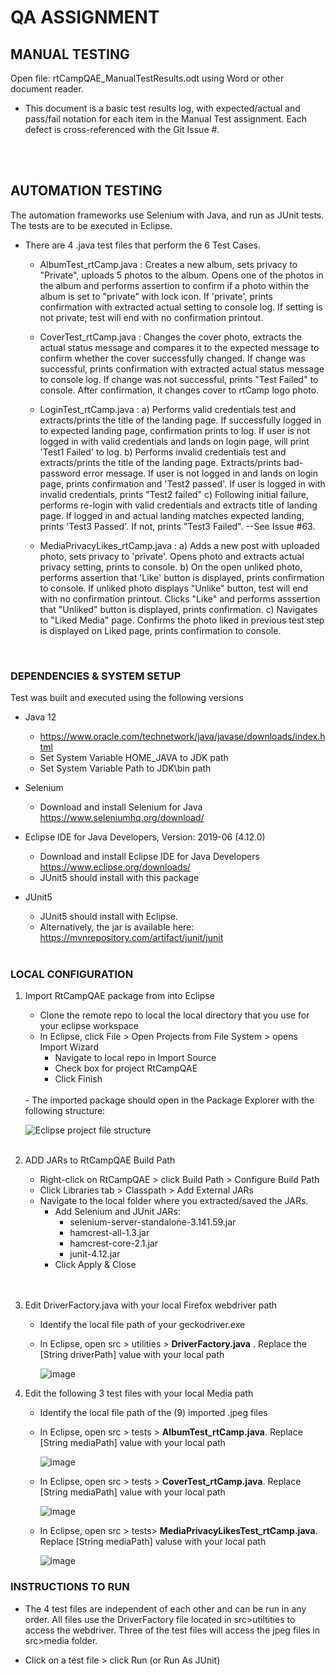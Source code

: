 # QA ASSIGNMENT


## MANUAL TESTING
Open file:  rtCampQAE_ManualTestResults.odt  using Word or other document reader.  

- This document is a basic test results log, with expected/actual and pass/fail notation for each item in the Manual Test assignment.  Each defect is cross-referenced with the Git Issue #.  
<br>
<br>

## AUTOMATION TESTING

The automation frameworks use Selenium with Java, and run as JUnit tests.  The tests are to be executed in Eclipse.  
 
- There are 4 .java test files that perform the 6 Test Cases.  

   - AlbumTest_rtCamp.java :  Creates a new album, sets privacy to "Private", uploads 5 photos to the album.  Opens one of the photos in the album and performs assertion to confirm if a photo within the album is set to "private" with lock icon.  If 'private', prints confirmation with extracted actual setting to console log.  If setting is not private, test will end with no confirmation printout.   
   
   - CoverTest_rtCamp.java :  Changes the cover photo, extracts the actual status message and compares it to the expected message to confirm whether the cover successfully changed.  If change was successful, prints confirmation with extracted actual status message to console log.  If change was not successful, prints "Test Failed" to console. After confirmation, it changes cover to rtCamp logo photo.  
   
   - LoginTest_rtCamp.java :  a) Performs valid credentials test and extracts/prints the title of the landing page.  If successfully logged in to expected landing page, confirmation prints to log.  If user is not logged in with valid credentials and lands on login page, will print 'Test1 Failed' to log.  b) Performs invalid credentials test and extracts/prints the title of the landing page.  Extracts/prints bad-password error message.  If user is not logged in and lands on login page, prints confirmation and 'Test2 passed'.  If user is logged in with invalid credentials, prints "Test2 failed"  c) Following initial failure, performs re-login with valid credentials and extracts title of landing page.  If logged in and actual landing matches expected landing, prints 'Test3 Passed'.  If not, prints "Test3 Failed". --See Issue #63.

   - MediaPrivacyLikes_rtCamp.java : a) Adds a new post with uploaded photo, sets privacy to 'private'.  Opens photo and extracts actual privacy setting, prints to console.  b) On the open unliked photo, performs assertion that 'Like' button is displayed, prints confirmation to console.  If unliked photo displays "Unlike" button, test will end with no confirmation printout.  Clicks "Like" and performs asssertion that "Unliked" button is displayed, prints confirmation.  c) Navigates to "Liked Media" page.  Confirms the photo liked in previous test step is displayed on Liked page, prints confirmation to console.   

<br>

### DEPENDENCIES & SYSTEM SETUP

Test was built and executed using the following versions    

- Java 12       
  - https://www.oracle.com/technetwork/java/javase/downloads/index.html
  - Set System Variable HOME_JAVA to JDK path
  - Set System Variable Path to JDK\bin path
  
- Selenium                            
  - Download and install Selenium for Java  &nbsp; &nbsp; https://www.seleniumhq.org/download/

- Eclipse IDE for Java Developers, Version: 2019-06 (4.12.0) 
  - Download and install Eclipse IDE for Java Developers&nbsp; &nbsp;    https://www.eclipse.org/downloads/
  - JUnit5 should install with this package

- JUnit5
  - JUnit5 should install with Eclipse. 
  - Alternatively, the jar is available here:&nbsp; https://mvnrepository.com/artifact/junit/junit 
   <br><br>
   
 ### LOCAL CONFIGURATION 
 
 1. Import RtCampQAE package from into Eclipse
    - Clone the remote repo to local the local directory that you use for your eclipse workspace
    - In Eclipse, click File > Open Projects from File System > opens Import Wizard
      - Navigate to local repo in Import Source
      - Check box for project RtCampQAE 
      - Click Finish
     <br>
    - The imported package should open in the Package Explorer with the following structure:

      ![Eclipse project file structure](https://user-images.githubusercontent.com/49427009/61268624-a0072580-a761-11e9-87b9-0892bcba5569.jpg)
    <br><br>
    
 2. ADD JARs to RtCampQAE Build Path
    - Right-click on RtCampQAE > click Build Path > Configure Build Path
    - Click Libraries tab > Classpath > Add External JARs
    - Navigate to the local folder where you extracted/saved the JARs.
      - Add Selenium and JUnit JARs: 
        - selenium-server-standalone-3.141.59.jar
        - hamcrest-all-1.3.jar
        - hamcrest-core-2.1.jar
        - junit-4.12.jar
      - Click Apply & Close
      <br>
      <br>
  3. Edit DriverFactory.java with your local Firefox webdriver path
      - Identify the local file path of your geckodriver.exe
      - In Eclipse, open src > utilities > **DriverFactory.java** .  Replace the [String driverPath] value with your local path
      
        ![image](https://user-images.githubusercontent.com/49427009/61272317-79022100-a76c-11e9-9368-0efccd7786ff.png)
      
  4. Edit the following 3 test files with your local Media path
     - Identify the local file path of the (9) imported .jpeg files 
      
     - In Eclipse, open src > tests > **AlbumTest_rtCamp.java**.  Replace [String mediaPath] value with your local path 
     
       ![image](https://user-images.githubusercontent.com/49427009/61274357-473f8900-a771-11e9-817e-980e4be27412.png)
       
     - In Eclipse, open src > tests > **CoverTest_rtCamp.java**.  Replace [String mediaPath] value with your local path
     
        ![image](https://user-images.githubusercontent.com/49427009/61274579-b87f3c00-a771-11e9-9040-d593beb39be1.png) 

     - In Eclipse, open src > tests>  **MediaPrivacyLikesTest_rtCamp.java**.  Replace [String mediaPath] valuse with your local path
       
       ![image](https://user-images.githubusercontent.com/49427009/61275487-b4ecb480-a773-11e9-823b-b45eeba236f5.png)
       
       
  ### INSTRUCTIONS TO RUN 
  
 - The 4 test files are independent of each other and can be run in any order.  All files use the DriverFactory file located in src>utiltities to access the webdriver.  Three of the test files will access the jpeg files in src>media folder. 
 
 - Click on a test file > click Run (or Run As JUnit)
  
  
     
    

   
   


